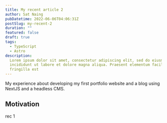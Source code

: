 ```yaml
---
title: My recent article 2
author: Sat Naing
pubDatetime: 2022-06-06T04:06:31Z
postSlug: my-recent-2
duration: ""
featured: false
draft: true
tags:
  - TypeScript
  - Astro
description:
  Lorem ipsum dolor sit amet, consectetur adipiscing elit, sed do eiusmod tempor
  incididunt ut labore et dolore magna aliqua. Praesent elementum facilisis leo vel
  fringilla est
---
```


My experience about developing my first portfolio website and a blog using NextJS and a headless CMS.

## Motivation

rec 1
